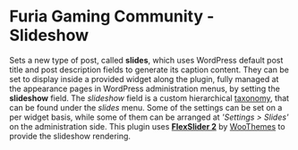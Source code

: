 # Furia Gaming Community - Slideshow
Sets a new type of post, called **slides**, which uses WordPress default post title and post description fields to generate its caption content. They can be set to display inside a provided widget along the plugin, fully managed at the appearance pages in WordPress administration menus, by setting the **slideshow** field.
The *slideshow* field is a custom hierarchical [taxonomy](https://codex.wordpress.org/Taxonomies), that can be found under the *slides* menu. Some of the settings can be set on a per widget basis, while some of them can be arranged at *'Settings > Slides'* on the administration side.
This plugin uses **[FlexSlider 2](http://flexslider.woothemes.com/)** by [WooThemes](https://www.woothemes.com/) to provide the slideshow rendering.